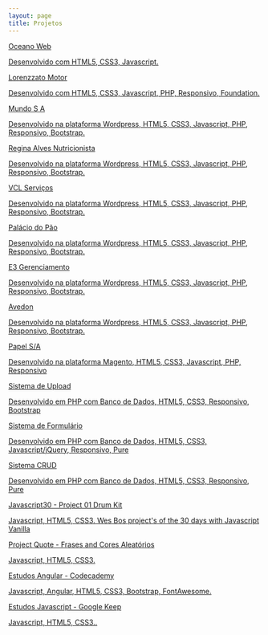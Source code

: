 ```yaml
---
layout: page
title: Projetos
---
```

<section class="cards">
  <a href="http://www.oceanoweb.com.br" class="card" target="_blank">
    <p class="card-title">Oceano Web</p>
    <p class="card-description">Desenvolvido com HTML5, CSS3, Javascript.</p>
    <div class="card-plus"></div>
  </a>

  <a href="http://www.lorenzzatomotor.com.br" class="card" target="_blank">
    <p class="card-title">Lorenzzato Motor</p>
    <p class="card-description">Desenvolvido com HTML5, CSS3, Javascript, PHP, Responsivo, Foundation.</p>
    <div class="card-plus"></div>
  </a>

  <a href="http://www.mundosa.com.br" class="card" target="_blank">
    <p class="card-title">Mundo S A</p>
    <p class="card-description">Desenvolvido na plataforma Wordpress, HTML5, CSS3, Javascript, PHP, Responsivo, Bootstrap.</p>
    <div class="card-plus"></div>
  </a>

  <a href="http://www.reginaalvesnutri.com.br" class="card" target="_blank">
    <p class="card-title">Regina Alves Nutricionista</p>
    <p class="card-description">Desenvolvido na plataforma Wordpress, HTML5, CSS3, Javascript, PHP, Responsivo, Bootstrap.</p>
    <div class="card-plus"></div>
  </a>

  <a href="http://www.vclservicos.com.br" class="card" target="_blank">
    <p class="card-title">VCL Serviços</p>
    <p class="card-description">Desenvolvido na plataforma Wordpress, HTML5, CSS3, Javascript, PHP, Responsivo, Bootstrap.</p>
    <div class="card-plus"></div>
  </a>

  <a href="http://www.palaciodopao.com.br" class="card" target="_blank">
    <p class="card-title">Palácio do Pão</p>
    <p class="card-description">Desenvolvido na plataforma Wordpress, HTML5, CSS3, Javascript, PHP, Responsivo, Bootstrap.</p>
    <div class="card-plus"></div>
  </a>

  <a href="http://www.e3gerenciamento.com.br" class="card" target="_blank">
    <p class="card-title">E3 Gerenciamento</p>
    <p class="card-description">Desenvolvido na plataforma Wordpress, HTML5, CSS3, Javascript, PHP, Responsivo, Bootstrap.</p>
    <div class="card-plus"></div>
  </a>

  <a href="http://www.avedon.com.br" class="card" target="_blank">
    <p class="card-title">Avedon</p>
    <p class="card-description">Desenvolvido na plataforma Wordpress, HTML5, CSS3, Javascript, PHP, Responsivo, Bootstrap.</p>
    <div class="card-plus"></div>
  </a>

  <a href="http://www.papelsa.com.br" class="card" target="_blank">
    <p class="card-title">Papel S/A</p>
    <p class="card-description">Desenvolvido na plataforma Magento, HTML5, CSS3, Javascript, PHP, Responsivo</p>
    <div class="card-plus"></div>
  </a>

  <a href="http://upload.oceanoweb.com.br" class="card" target="_blank">
    <p class="card-title">Sistema de Upload</p>
    <p class="card-description">Desenvolvido em PHP com Banco de Dados, HTML5, CSS3, Responsivo, Bootstrap</p>
    <div class="card-plus"></div>
  </a>

  <a href="http://formulario.oceanoweb.com.br/" class="card" target="_blank">
    <p class="card-title">Sistema de Formulário</p>
    <p class="card-description">Desenvolvido em PHP com Banco de Dados, HTML5, CSS3, Javascript/jQuery, Responsivo, Pure</p>
    <div class="card-plus"></div>
  </a>

  <a href="http://crud.oceanoweb.com.br/" class="card" target="_blank">
    <p class="card-title">Sistema CRUD</p>
    <p class="card-description">Desenvolvido em PHP com Banco de Dados, HTML5, CSS3, Responsivo, Pure</p>
    <div class="card-plus"></div>
  </a>

  <a href="http://js30-drumkit.oceanoweb.com.br/" class="card" target="_blank">
    <p class="card-title">Javascript30 - Project 01 Drum Kit</p>
    <p class="card-description">Javascript, HTML5, CSS3. Wes Bos project's of the 30 days with Javascript Vanilla</p>
    <div class="card-plus"></div>
  </a>

  <a href="http://quote.oceanoweb.com.br/" class="card" target="_blank">
    <p class="card-title">Project Quote - Frases and Cores Aleatórios</p>
    <p class="card-description">Javascript, HTML5, CSS3.</p>
    <div class="card-plus"></div>
  </a>

  <a href="http://angular.oceanoweb.com.br/" class="card" target="_blank">
    <p class="card-title">Estudos Angular - Codecademy</p>
    <p class="card-description">Javascript, Angular, HTML5, CSS3, Bootstrap, FontAwesome.</p>
    <div class="card-plus"></div>
  </a>

  <a href="http://ceep.oceanoweb.com.br/" class="card" target="_blank">
    <p class="card-title">Estudos Javascript - Google Keep</p>
    <p class="card-description">Javascript, HTML5, CSS3..</p>
    <div class="card-plus"></div>
  </a>
</section>
